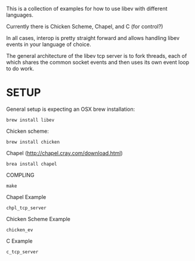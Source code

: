 This is a collection of examples for how to use libev with different languages.

Currently there is Chicken Scheme, Chapel, and C (for control?)

In all cases, interop is pretty straight forward and allows handling libev events in your language of choice.

The general architecture of the libev tcp server is to fork threads, each of which shares the common socket events and then uses its own event loop to do work.


SETUP
=====

General setup is expecting an OSX brew installation:

    brew install libev
    
Chicken scheme:

    brew install chicken

Chapel (http://chapel.cray.com/download.html)

	brea install chapel

COMPLING

    make

Chapel Example

	chpl_tcp_server

Chicken Scheme Example

	chicken_ev

C Example

	c_tcp_server




